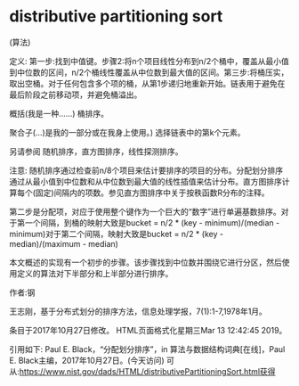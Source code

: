 # distributive partitioning sort


(算法)



定义:
第一步:找到中值键。步骤2:将n个项目线性分布到n/2个桶中，覆盖从最小值到中位数的区间，n/2个桶线性覆盖从中位数到最大值的区间。第三步:将桶压实，取出空桶。对于任何包含多个项的桶，从第1步递归地重新开始。链表用于避免在最后阶段之前移动项，并避免桶溢出。



概括(我是一种……)
桶排序。



聚合子(…)是我的一部分或在我身上使用。)
选择链表中的第k个元素。



另请参阅
随机排序，直方图排序，线性探测排序。



注意:
随机排序通过检查前n/8个项目来估计要排序的项目的分布。分配划分排序通过从最小值到中位数和从中位数到最大值的线性插值来估计分布。直方图排序计算每个(固定)间隔内的项数。参见直方图排序中关于按秩函数R分布的注释。

第二步是分配项，对应于使用整个键作为一个巨大的“数字”进行单遍基数排序。对于第一个间隔，到桶的映射大致是bucket = n/2 * (key - minimum)/(median - minimum)对于第二个间隔，映射大致是bucket = n/2 * (key - median)/(maximum - median)

本文概述的实现有一个初步的步骤。该步骤找到中位数并围绕它进行分区，然后使用定义的算法对下半部分和上半部分进行排序。


作者:钢


王志刚，基于分布式划分的排序方法，信息处理学报，7(1):1-7,1978年1月。








条目于2017年10月27日修改。
HTML页面格式化星期三Mar 13 12:42:45 2019。



引用如下:
Paul E. Black，“分配划分排序”，in
算法与数据结构词典[在线]，Paul E. Black主编，2017年10月27日。(今天访问)
可从:https://www.nist.gov/dads/HTML/distributivePartitioningSort.html获得